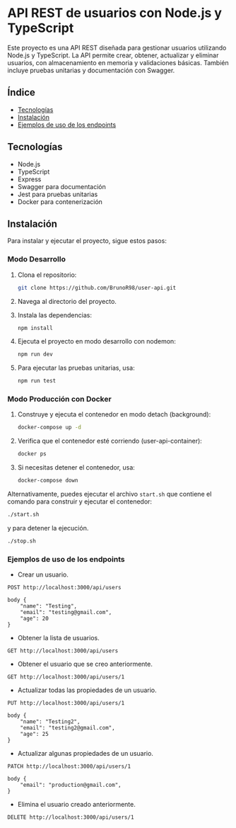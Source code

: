 # API REST de usuarios con Node.js y TypeScript

Este proyecto es una API REST diseñada para gestionar usuarios utilizando Node.js y TypeScript. La API permite crear, obtener, actualizar y eliminar usuarios, con almacenamiento en memoria y validaciones básicas. También incluye pruebas unitarias y documentación con Swagger.

## Índice

- [Tecnologías](#tecnologías)
- [Instalación](#instalación)
- [Ejemplos de uso de los endpoints](#ejemplos-de-uso-de-los-endpoints)

## Tecnologías

- Node.js
- TypeScript
- Express
- Swagger para documentación
- Jest para pruebas unitarias
- Docker para contenerización

## Instalación

Para instalar y ejecutar el proyecto, sigue estos pasos:

### Modo Desarrollo

1. Clona el repositorio:
    ```bash
    git clone https://github.com/BrunoR98/user-api.git
    ```

2. Navega al directorio del proyecto.

3. Instala las dependencias:
    ```bash
    npm install
    ```

4. Ejecuta el proyecto en modo desarrollo con nodemon:
    ```bash
    npm run dev
    ```

5. Para ejecutar las pruebas unitarias, usa:
    ```bash
    npm run test
    ```

### Modo Producción con Docker

1. Construye y ejecuta el contenedor en modo detach (background):
    ```bash
    docker-compose up -d
    ```

2. Verifica que el contenedor esté corriendo (user-api-container):
    ```bash
    docker ps
    ```

3. Si necesitas detener el contenedor, usa:
    ```bash
    docker-compose down
    ```

Alternativamente, puedes ejecutar el archivo `start.sh` que contiene el comando para construir y ejecutar el contenedor:

```bash
./start.sh
```

y para detener la ejecución.

```bash
./stop.sh
```

### Ejemplos de uso de los endpoints

- Crear un usuario.

```
POST http://localhost:3000/api/users

body {
    "name": "Testing",
    "email": "testing@gmail.com",
    "age": 20
}
```

- Obtener la lista de usuarios.

```
GET http://localhost:3000/api/users
```

- Obtener el usuario que se creo anteriormente.

```
GET http://localhost:3000/api/users/1
```

- Actualizar todas las propiedades de un usuario.

```
PUT http://localhost:3000/api/users/1

body {
    "name": "Testing2",
    "email": "testing2@gmail.com",
    "age": 25
}
```

- Actualizar algunas propiedades de un usuario.

```
PATCH http://localhost:3000/api/users/1

body {
    "email": "production@gmail.com",
}
```

- Elimina el usuario creado anteriormente.

```
DELETE http://localhost:3000/api/users/1
```


